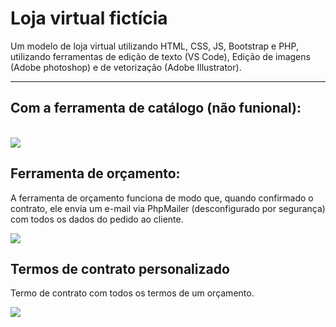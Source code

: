 <h1>Loja virtual fictícia</h1>
Um modelo de loja virtual utilizando HTML, CSS, JS, Bootstrap e PHP, utilizando ferramentas de edição de texto (VS Code), Edição de imagens (Adobe photoshop) e de vetorização (Adobe Illustrator). 
<br><hr>
<h2>Com a ferramenta de catálogo (não funional):</h2> <br>
<img src='https://i.imgur.com/Mn4XqTx.png'>
<br>

<h2>Ferramenta de orçamento: </h2>
<p> A ferramenta de orçamento funciona de modo que, quando confirmado o contrato, ele envia um e-mail via PhpMailer (desconfigurado por segurança) com todos os dados do pedido ao cliente. </p>
<img src='https://i.imgur.com/MAxhk2W.png'>
<br>

<h2>Termos de contrato personalizado </h2>
<p> Termo de contrato com todos os termos de um orçamento. </p>
<img src='https://i.imgur.com/lbjXadG.png'>
<br>
